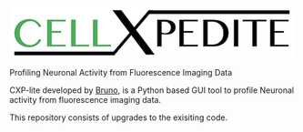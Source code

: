![cellxpedite](img/cellxpedite_logo.png "CELLXPEDITE")

Profiling Neuronal Activity from Fluorescence Imaging Data

CXP-lite developed by [Bruno](https://github.com/brunoboivin), is a Python based GUI tool to profile Neuronal activity from fluorescence imaging data.

This repository consists of upgrades to the exisiting code.

